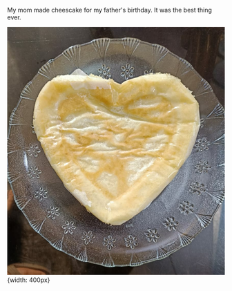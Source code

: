 
My mom made cheescake for my father's birthday. It was the best thing ever.


![My mom's cheesecake](/assets/images/cake.png){width: 400px}

